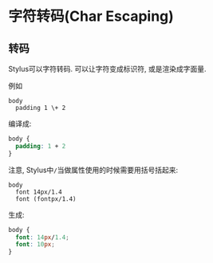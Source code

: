 # 字符转码(Char Escaping)

## 转码

Stylus可以字符转码. 可以让字符变成标识符, 或是渲染成字面量.

例如

```stylus
body
  padding 1 \+ 2
```

编译成:

```css
body {
  padding: 1 + 2
}
```

注意, Stylus中`/`当做属性使用的时候需要用括号括起来:

```stylus
body
  font 14px/1.4
  font (fontpx/1.4)
```

生成:

```css
body {
  font: 14px/1.4;
  font: 10px;
}
```